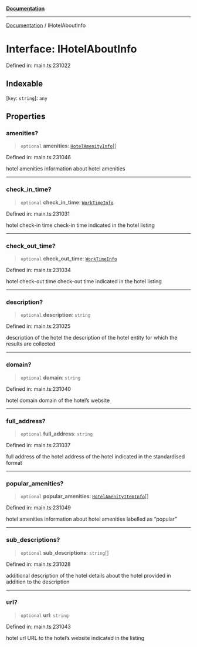 [**Documentation**](../README.md)

***

[Documentation](../README.md) / IHotelAboutInfo

# Interface: IHotelAboutInfo

Defined in: main.ts:231022

## Indexable

\[`key`: `string`\]: `any`

## Properties

### amenities?

> `optional` **amenities**: [`HotelAmenityInfo`](../classes/HotelAmenityInfo.md)[]

Defined in: main.ts:231046

hotel amenities
information about hotel amenities

***

### check\_in\_time?

> `optional` **check\_in\_time**: [`WorkTimeInfo`](../classes/WorkTimeInfo.md)

Defined in: main.ts:231031

hotel check-in time
check-in time indicated in the hotel listing

***

### check\_out\_time?

> `optional` **check\_out\_time**: [`WorkTimeInfo`](../classes/WorkTimeInfo.md)

Defined in: main.ts:231034

hotel check-out time
check-out time indicated in the hotel listing

***

### description?

> `optional` **description**: `string`

Defined in: main.ts:231025

description of the hotel
the description of the hotel entity for which the results are collected

***

### domain?

> `optional` **domain**: `string`

Defined in: main.ts:231040

hotel domain
domain of the hotel’s website

***

### full\_address?

> `optional` **full\_address**: `string`

Defined in: main.ts:231037

full address of the hotel
address of the hotel indicated in the standardised format

***

### popular\_amenities?

> `optional` **popular\_amenities**: [`HotelAmenityItemInfo`](../classes/HotelAmenityItemInfo.md)[]

Defined in: main.ts:231049

hotel amenities
information about hotel amenities labelled as “popular”

***

### sub\_descriptions?

> `optional` **sub\_descriptions**: `string`[]

Defined in: main.ts:231028

additional description of the hotel
details about the hotel provided in addition to the description

***

### url?

> `optional` **url**: `string`

Defined in: main.ts:231043

hotel url
URL to the hotel’s website indicated in the listing
